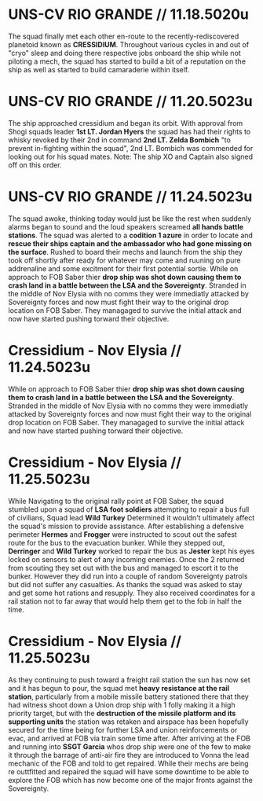 # UNS-CV RIO GRANDE // 11.18.5020u
The squad finally met each other en-route to the recently-rediscovered planetoid known as **CRESSIDIUM**. Throughout various cycles in and out of "cryo" sleep and doing there respective jobs onboard the ship while not piloting a mech, the squad has started to build a bit of a reputation on the ship as well as started to build camaraderie within itself.

# UNS-CV RIO GRANDE // 11.20.5023u
The ship approached cressidium and began its orbit. With approval from Shogi squads leader **1st LT. Jordan Hyers** the squad has had their rights to whisky revoked by their 2nd in command **2nd LT. Zelda Bombich** "to prevent in-fighting within the squad", 2nd LT. Bombich was commended for looking out for his squad mates. Note: The ship XO and Captain also signed off on this order.

# UNS-CV RIO GRANDE // 11.24.5023u
The squad awoke, thinking today would just be like the rest when suddenly alarms began to sound and the loud speakers screamed **all hands battle stations**. The squad was alerted to a **codition 1 azure** in order to locate and **rescue their ships captain and the ambassador who had gone missing on the surface**. Rushed to board their mechs and launch from the ship they took off shortly after ready for whatever may come and ruuning on pure addrenaline and some excitment for their first potential sortie. While on approach to FOB Saber thier **drop ship was shot down causing them to crash land in a battle between the LSA and the Sovereignty**. Stranded in the middle of Nov Elysia with no comms they were immediatly attacked by Sovereignty forces and now must fight their way to the original drop location on FOB Saber. They managaged to survive the initial attack and now have started pushing torward their objective. 

# Cressidium - Nov Elysia // 11.24.5023u
While on approach to FOB Saber thier **drop ship was shot down causing them to crash land in a battle between the LSA and the Sovereignty**. Stranded in the middle of Nov Elysia with no comms they were immediatly attacked by Sovereignty forces and now must fight their way to the original drop location on FOB Saber. They managaged to survive the initial attack and now have started pushing torward their objective.

# Cressidium - Nov Elysia // 11.25.5023u
While Navigating to the original rally point at FOB Saber, the squad stumbled upon a squad of **LSA foot soldiers** attempting to repair a bus full of civilians, Squad lead **Wild Turkey** Determined it wouldn't ultimately affect the squad's mission to provide assistance. After establishing a defensive perimeter **Hermes** and **Frogger** were instructed to scout out the safest route for the bus to the evacuation bunker. While they stepped out, **Derringer** and **Wild Turkey** worked to repair the bus as **Jester** kept his eyes locked on sensors to alert of any incoming enemies. Once the 2 returned from scouting they set out with the bus and managed to escort it to the bunker. However they did run into a couple of random Sovereignty patrols but did not suffer any casualties. As thanks the squad was asked to stay and get some hot rations and resupply. They also received coordinates for a rail station not to far away that would help them get to the fob in half the time.

# Cressidium - Nov Elysia // 11.25.5023u
As they continuing to push toward a freight rail station the sun has now set and it has begun to pour, the squad met **heavy resistance at the rail station**, particularly from a mobile missile battery stationed there that they had witness shoot down a Union drop ship with 1 folly making it a high priority target, but with the **destruction of the missile platform and its supporting units** the station was retaken and airspace has been hopefully secured for the time being for further LSA and union reinforcements or evac, and arrived at FOB via train some time after. After arriving at the FOB and running into **SSGT Garcia** whos drop ship were one of the few to make it through the barrage of anti-air fire they are introduced to Vonna the lead mechanic of the FOB and told to get repaired. While their mechs are being re outtfitted and repaired the squad will have some downtime to be able to explore the FOB which has now become one of the major fronts against the Sovereignty.
